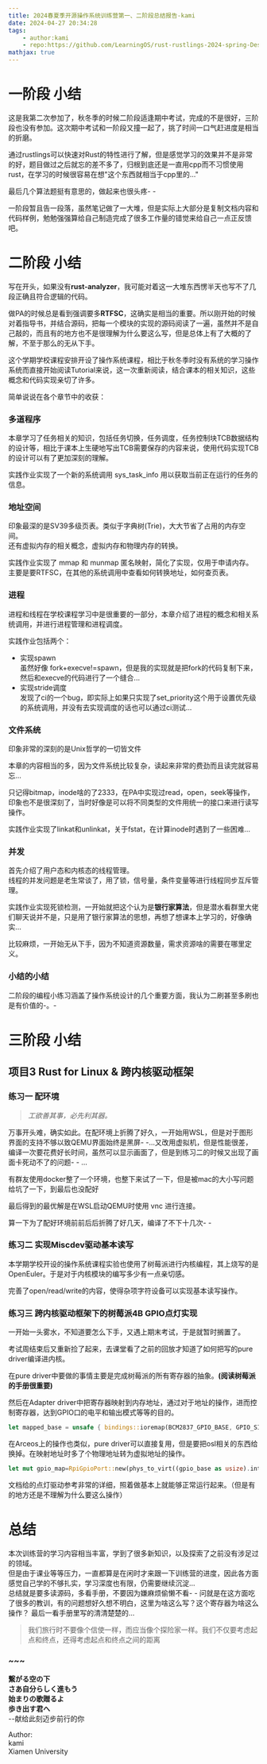 ```yaml
---
title: 2024春夏季开源操作系统训练营第一、二阶段总结报告-kami
date: 2024-04-27 20:34:28
tags: 
    - author:kami
    - repo:https://github.com/LearningOS/rust-rustlings-2024-spring-Destinykami
mathjax: true
---
```

# 一阶段 小结

这是我第二次参加了，秋冬季的时候二阶段适逢期中考试，完成的不是很好，三阶段也没有参加。这次期中考试和一阶段又撞一起了，挑了时间一口气赶进度是相当的折磨。

通过rustlings可以快速对Rust的特性进行了解，但是感觉学习的效果并不是非常的好，题目做过之后就忘的差不多了，归根到底还是一直用cpp而不习惯使用rust，在学习的时候很容易在想"这个东西就相当于cpp里的..."

最后几个算法题挺有意思的，做起来也很头疼- - 

一阶段暂且告一段落，虽然笔记做了一大堆，但是实际上大部分是复制文档内容和代码样例，勉勉强强算给自己制造完成了很多工作量的错觉来给自己一点正反馈吧。


# 二阶段 小结
写在开头，如果没有**rust-analyzer**，我可能对着这一大堆东西愣半天也写不了几段正确且符合逻辑的代码。  

做PA的时候总是看到强调要多**RTFSC**，这确实是相当的重要。所以刚开始的时候对着指导书，并结合源码，把每一个模块的实现的源码阅读了一遍，虽然并不是自己敲的，而且有的地方也不是很理解为什么要这么写，但是总体上有了大概的了解，不至于那么的无从下手。  

这个学期学校课程安排开设了操作系统课程，相比于秋冬季时没有系统的学习操作系统而直接开始阅读Tutorial来说，这一次重新阅读，结合课本的相关知识，这些概念和代码实现亲切了许多。

简单说说在各个章节中的收获：
### 多道程序
本章学习了任务相关的知识，包括任务切换，任务调度，任务控制块TCB数据结构的设计等，相比于课本上生硬地写出TCB需要保存的内容来说，使用代码实现TCB的设计可以有了更加深刻的理解。

实践作业实现了一个新的系统调用 sys_task_info 用以获取当前正在运行的任务的信息。

### 地址空间
印象最深的是SV39多级页表。类似于字典树(Trie)，大大节省了占用的内存空间。  
还有虚拟内存的相关概念，虚拟内存和物理内存的转换。

实践作业实现了 mmap 和 munmap 匿名映射，简化了实现，仅用于申请内存。  
主要是要RTFSC，在其他的系统调用中查看如何转换地址，如何查页表。  

### 进程
进程和线程在学校课程学习中是很重要的一部分，本章介绍了进程的概念和相关系统调用，并进行进程管理和进程调度。

实践作业包括两个：
* 实现spawn  
    虽然好像 fork+execve!=spawn，但是我的实现就是把fork的代码复制下来，然后和execve的代码进行了一个缝合...
* 实现stride调度  
    发现了ci的一个bug，即实际上如果只实现了set_priority这个用于设置优先级的系统调用，并没有去实现调度的话也可以通过ci测试...

### 文件系统
印象非常的深刻的是Unix哲学的一切皆文件

本章的内容相当的多，因为文件系统比较复杂，读起来非常的费劲而且读完就容易忘...

只记得bitmap，inode啥的了2333，在PA中实现过read，open，seek等操作，印象也不是很深刻了，当时好像是可以将不同类型的文件用统一的接口来进行读写操作。  

实践作业实现了linkat和unlinkat，关于fstat，在计算inode时遇到了一些困难...

### 并发
首先介绍了用户态和内核态的线程管理。  
线程的并发问题是老生常谈了，用了锁，信号量，条件变量等进行线程同步互斥管理。  

实践作业实现死锁检测，一开始就把这个认为是**银行家算法**，但是潜水看群里大佬们聊天说并不是，只是用了银行家算法的思想，再想了想课本上学习的，好像确实...

比较麻烦，一开始无从下手，因为不知道资源数量，需求资源啥的需要在哪里定义。

### 小结的小结
二阶段的编程小练习涵盖了操作系统设计的几个重要方面，我认为二刷甚至多刷也是有价值的-。-

# 三阶段 小结 
## 项目3 Rust for Linux & 跨内核驱动框架

### 练习一  配环境
> *工欲善其事，必先利其器。*

万事开头难，确实如此。在配环境上折腾了好久，一开始用WSL，但是对于图形界面的支持不够以致QEMU界面始终是黑屏- -...又改用虚拟机，但是性能很差，编译一次要花费好长时间，虽然可以显示画面了，但是到练习二的时候又出现了画面卡死动不了的问题- - ...  

有群友使用docker整了一个环境，也整下来试了一下，但是被mac的大小写问题给坑了一下，到最后也没配好

最后得到的最优解是在WSL启动QEMU时使用 vnc 进行连接。

算一下为了配好环境前前后后折腾了好几天，编译了不下十几次- - 

### 练习二 实现Miscdev驱动基本读写
本学期学校开设的操作系统课程实验也使用了树莓派进行内核编程，其上烧写的是OpenEuler。于是对于内核模块的编写多少有一点亲切感。

完善了open/read/write的内容，使得杂项字符设备可以实现基本读写操作。

### 练习三 跨内核驱动框架下的树莓派4B GPIO点灯实现
一开始一头雾水，不知道要怎么下手，又遇上期末考试，于是就暂时搁置了。

考试周结束后又重新捡了起来，去课堂看了之前的回放才知道了如何把写的pure driver编译进内核。

在pure driver中要做的事情主要是完成树莓派的所有寄存器的抽象。**(阅读树莓派的手册很重要)**

然后在Adapter driver中把寄存器映射到内存地址，通过对于地址的操作，进而控制寄存器，达到GPIO口的电平和输出模式等等的目的。

```rust
let mapped_base = unsafe { bindings::ioremap(BCM2837_GPIO_BASE, GPIO_SIZE) };
```

在Arceos上的操作也类似，pure driver可以直接复用，但是要把osl相关的东西给换掉。在映射地址时多了个物理地址转为虚拟地址的操作。
```rust
let mut gpio_map=RpiGpioPort::new(phys_to_virt((gpio_base as usize).into()).as_mut_ptr());
```
文档给的点灯驱动参考非常的详细，照着做基本上就能够正常运行起来。（但是有的地方还是不理解为什么要这么操作）

# 总结
本次训练营的学习内容相当丰富，学到了很多新知识，以及探索了之前没有涉足过的领域。  
但是由于课业等等压力，一直都算是在闲时才来跟一下训练营的进度，因此各方面感觉自己学的不够扎实，学习深度也有限，仍需要继续沉淀...  
总结就是要多读源码，多看手册，不要因为嫌麻烦偷懒不看- - 问就是在这方面吃了很多的教训，有的问题想好久想不明白，这里为啥这么写？这个寄存器为啥这么操作？  最后一看手册里写的清清楚楚的...


> 我们旅行时不要像个信使一样，而应当像个探险家一样。我们不仅要考虑起点和终点，还得考虑起点和终点之间的距离

### ~~~

**繋がる空の下  
さあ自分らしく進もう  
始まりの歌贈るよ  
歩き出す君へ**  
--献给此刻迈步前行的你

Author:  
kami  
Xiamen University

